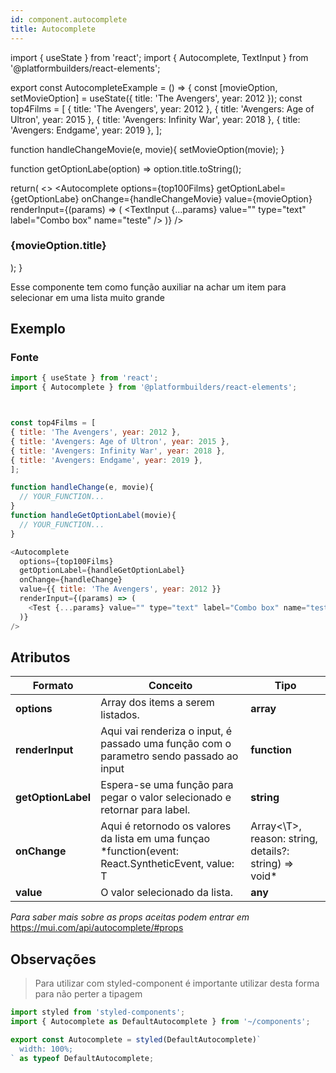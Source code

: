 ```yaml
---
id: component.autocomplete
title: Autocomplete
---
```


<!-- Component declaration begin -->

import { useState } from 'react';
import { Autocomplete, TextInput } from '@platformbuilders/react-elements';

export const AutocompleteExample = () => {
const [movieOption, setMovieOption] = useState({ title: 'The Avengers', year: 2012 });
const top4Films = [
{ title: 'The Avengers', year: 2012 },
{ title: 'Avengers: Age of Ultron', year: 2015 },
{ title: 'Avengers: Infinity War', year: 2018 },
{ title: 'Avengers: Endgame', year: 2019 },
];

function handleChangeMovie(e, movie){
setMovieOption(movie);
}

function getOptionLabe(option) => 
option.title.toString();

return(
<>
<Autocomplete
options={top100Films}
getOptionLabel={getOptionLabe}
onChange={handleChangeMovie}
value={movieOption}
renderInput={(params) => (
  <TextInput {...params} value="" type="text" label="Combo box" name="teste" />
)}
/>
<h3>{movieOption.title}</h3>
</>
);
}

<!-- Component declaration end -->

<!-- Documentation begin -->
Esse componente tem como função auxiliar na achar um item para selecionar em uma lista muito grande

## Exemplo

### Fonte

```javascript
import { useState } from 'react';
import { Autocomplete } from '@platformbuilders/react-elements';



const top4Films = [
{ title: 'The Avengers', year: 2012 },
{ title: 'Avengers: Age of Ultron', year: 2015 },
{ title: 'Avengers: Infinity War', year: 2018 },
{ title: 'Avengers: Endgame', year: 2019 },
];

function handleChange(e, movie){
  // YOUR_FUNCTION...
}
function handleGetOptionLabel(movie){
  // YOUR_FUNCTION...
}

<Autocomplete
  options={top100Films}
  getOptionLabel={handleGetOptionLabel}
  onChange={handleChange}
  value={{ title: 'The Avengers', year: 2012 }}
  renderInput={(params) => (
    <Test {...params} value="" type="text" label="Combo box" name="teste" />
  )}
/>

```

## Atributos

| Formato        | Conceito      | Tipo   |
| ------|-----|-----|
| **options**  	| Array dos items a serem listados. 	| **array**
| **renderInput**  	| Aqui vai renderiza o input, é passado uma função com o parametro sendo passado ao input 	| **function** 	|
| **getOptionLabel** 	| Espera-se uma função para pegar o valor selecionado e retornar para label. 	| **string** 	|
| **onChange** 	| Aqui é retornodo os valores da lista em uma funçao  *function(event: React.SyntheticEvent, value: T | Array<\T>, reason: string, details?: string) => void*	| **function** 	|
| **value** 	| O valor selecionado da lista. 	| **any** 	|

*Para saber mais sobre as props aceitas podem entrar em* https://mui.com/api/autocomplete/#props

## Observações

> Para utilizar com styled-component é importante utilizar desta forma para não perter a tipagem

```javascript
import styled from 'styled-components';
import { Autocomplete as DefaultAutocomplete } from '~/components';

export const Autocomplete = styled(DefaultAutocomplete)`
  width: 100%;
` as typeof DefaultAutocomplete;
```